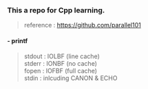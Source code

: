 ### This a repo for Cpp learning.

> reference : https://github.com/parallel101

#### - printf
> stdout : IOLBF (line cache) <br>
> stderr : IONBF (no cache) <br>
> fopen : IOFBF (full cache) <br>
> stdin : inlcuding CANON & ECHO